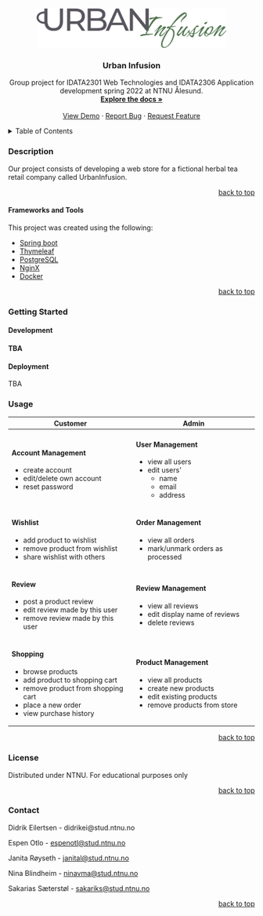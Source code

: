 <div id="top"></div>

<!-- PROJECT LOGO -->
<br />
<div align="center">
  <a href="https://github.com/pr0xity/Urban-Infusion">
    <img src="/src/main/resources/static/img/icons/logo-big.png" alt="Logo" height="80">
  </a>

<h3 align="center">Urban Infusion</h3>

  <p align="center">
    Group project for IDATA2301 Web Technologies and IDATA2306 Application development spring 2022 at NTNU Ålesund.
    <br />
    <a href="https://github.com/pr0xity/Urban-Infusion"><strong>Explore the docs »</strong></a>
    <br />
    <br />
    <a href="https://github.com/pr0xity/Urban-Infusion">View Demo</a>
    ·
    <a href="https://github.com/pr0xity/Urban-Infusion/issues">Report Bug</a>
    ·
    <a href="https://github.com/pr0xity/Urban-Infusion/issues">Request Feature</a>
  </p>
</div>

<!-- TABLE OF CONTENTS -->
<details>
  <summary>Table of Contents</summary>
  <ol>
    <li>
      <a href="#description">Description</a>
      <ul>
        <li><a href="#frameworks-and-tools">Frameworks and Tools</a></li>
      </ul>
    </li>
    <li>
      <a href="#getting-started">Getting Started</a>
      <ul>
        <li><a href="#development">Development</a></li>
        <li><a href="#deployment">Deployment</a></li>
      </ul>
    </li>
    <li><a href="#usage">Usage</a></li>
    <li><a href="#license">License</a></li>
    <li><a href="#contact">Contact</a></li>
  </ol>
</details>

<h3>Description</h3>
Our project consists of developing a web store for a fictional herbal tea retail company called UrbanInfusion.

<p align="right"><a href="#top">back to top</a></p>

<h4>Frameworks and Tools</h4>
This project was created using the following:

- [Spring boot](https://spring.io/)
- [Thymeleaf](https://www.thymeleaf.org/)
- [PostgreSQL](https://www.postgresql.org/)
- [NginX](https://www.nginx.com/)
- [Docker](https://www.docker.com/)

<p align="right"><a href="#top">back to top</a></p>

<h3>Getting Started</h3>
<h4>Development<h4>
TBA

<h4>Deployment</h4>
TBA

<h3>Usage</h3>

<table>
    <thead>
        <th>Customer</th>
        <th>Admin</th>
    </thead>
<tbody>
    <tr>
        <td>
            <h4>Account Management</h4>
            <ul>
                <li>create account</li>
                <li>edit/delete own account</li>
                <li>reset password</li>
            </ul>
        </td>
        <td>
            <h4>User Management</h4>
            <ul>
                <li>view all users</li>
                <li>
                    edit users'
                    <ul>
                        <li>name</li>
                        <li>email</li>
                        <li>address</li>
                    </ul>
                </li>
            </ul>
        </td>
    </tr>
    <tr>
        <td>
            <h4>Wishlist</h4>
            <ul>
                <li>add product to wishlist</li>
                <li>remove product from wishlist</li>
                <li>share wishlist with others</li>
            </ul>
        </td>
        <td>
            <h4>Order Management</h4>
            <ul>
                <li>view all orders</li>
                <li>mark/unmark orders as processed</li>
            </ul>
        </td>
    </tr>
    <tr>
        <td>
            <h4>Review</h4>
            <ul>
                <li>post a product review</li>
                <li>edit review made by this user</li>
                <li>remove review made by this user</li>
            </ul>
        </td>
        <td>
            <h4>Review Management</h4>
            <ul>
                <li>view all reviews</li>
                <li>edit display name of reviews</li>
                <li>delete reviews</li>
            </ul>
        </td>
    </tr>
    <tr>
        <td>
            <h4>Shopping</h4>
            <ul>
                <li>browse products</li>
                <li>add product to shopping cart</li>
                <li>remove product from shopping cart</li>
                <li>place a new order</li>
                <li>view purchase history</li>
            </ul>
        </td>
        <td>
            <h4>Product Management</h4>
            <ul>
                <li>view all products</li>
                <li>create new products</li>
                <li>edit existing products</li>
                <li>remove products from store</li>
            </ul>
        </td>
    </tr>
</tbody>
</table>

<p align="right"><a href="#top">back to top</a></p>

<h3>License</h3>
Distributed under NTNU. For educational purposes only

<p align="right"><a href="#top">back to top</a></p>

<h3>Contact</h3>
Didrik Eilertsen - didrikei@stud.ntnu.no

Espen Otlo - espenotl@stud.ntnu.no

Janita Røyseth - janital@stud.ntnu.no

Nina Blindheim - ninavma@stud.ntnu.no

Sakarias Sæterstøl - sakariks@stud.ntnu.no

<p align="right"><a href="#top">back to top</a></p>

